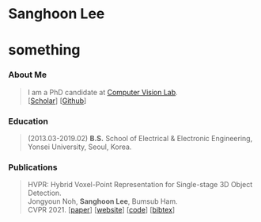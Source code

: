 Sanghoon Lee
========

something
========

### About Me
> I am a PhD candidate at [Computer Vision Lab](https://cvlab.yonsei.ac.kr/).  
> [[Scholar](https://scholar.google.com/citations?user=f3pG54AAAAAJ&hl=ko)] [[Github](https://github.com/sanghoooon)]

### Education
> (2013.03-2019.02) **B.S.** School of Electrical & Electronic Engineering, Yonsei University, Seoul, Korea.

### Publications
> HVPR: Hybrid Voxel-Point Representation for Single-stage 3D Object Detection.  
> Jongyoun Noh, **Sanghoon Lee**, Bumsub Ham.  
> CVPR 2021. [[paper](https://openaccess.thecvf.com/content/CVPR2021/papers/Noh_HVPR_Hybrid_Voxel-Point_Representation_for_Single-Stage_3D_Object_Detection_CVPR_2021_paper.pdf)] [[website](https://cvlab.yonsei.ac.kr/projects/HVPR/)] [[code](https://github.com/cvlab-yonsei/HVPR)] [[bibtex]()]
